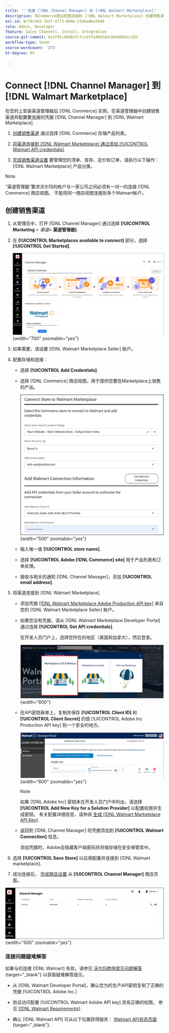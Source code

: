 ```yaml
---
title: '''连接 [!DNL Channel Manager] 到 [!DNL Walmart Marketplace]‘'
description: 将Commerce商店视图连接到 [!DNL Walmart Marketplace] 创建销售渠道以管理Commerce产品列表、库存、价格和沃尔玛商城的订单。”
exl-id: 8c78c582-7b57-4f73-894e-134ba0ba3640
role: Admin, Developer
feature: Sales Channels, Install, Integration
source-git-commit: 8a1f95cdb8817cfcc6ffa96b584c66e680a1c282
workflow-type: tm+mt
source-wordcount: '373'
ht-degree: 0%

---
```


# Connect [!DNL Channel Manager] 到 [!DNL Walmart Marketplace]

在您的上安装渠道管理器后 [!DNL Commerce] 实例，在渠道管理器中创建销售渠道并配置要连接的凭据 [!DNL Channel Manager] 到 [!DNL Walmart Marketplace].

1. [创建销售渠道](#create-the-sales-channel) 通过选择 [!DNL Commerce] 存储产品列表。

1. [将渠道连接到 [!DNL Walmart Marketplace] 通过添加 [!UICONTROL Walmart API credentials]](#connect-the-channel-to-walmart-marketplace).

1. [完成销售渠道设置](#complete-sales-channel-store-setup) 要管理您的清单、库存、定价和订单，请执行以下操作： [!DNL Walmart Marketplace] 产品分类。

>[!NOTE]
>
>“渠道管理器”要求沃尔玛的帐户与一家公司之间必须有一对一的连接 [!DNL Commerce] 商店视图。 不能将同一商店视图连接到多个Walmart帐户。

## 创建销售渠道

1. 从管理员中，打开 [!DNL Channel Manager] 通过选择 **[!UICONTROL Marketing** > _渠道&#x200B;_> **渠道管理器]**.

1. 在 **[!UICONTROL Marketplaces available to connect]** 部分，选择 **[!UICONTROL Get Started]**.

   ![新连接 [!DNL Walmart] 存储到 [!DNL Channel Manager]](assets/channel-manager-home.png){width="700" zoomable="yes"}

1. 如果需要，请设置 [!DNL Walmart Marketplace Seller] 帐户。

1. 配置存储和连接：

   - 选择 **[!UICONTROL Add Credentials]**.

   - 选择 [!DNL Commerce] 商店视图，用于提供您要在Marketplace上销售的产品。

     ![配置之间的连接 [!DNL Commerce] 和 [!DNL Walmart Marketplace] 起始日期 [!DNL Channel Manager]](assets/configure-commerce-to-marketplace-connection.png){width="500" zoomable="yes"}

   - 输入唯一值 **[!UICONTROL store name]**.

   - 选择 **[!UICONTROL Adobe [!DNL Commerce] site]** 用于产品列表和订单处理。

   - 接收与相关的通知 [!DNL Channel Manager]，添加 **[!UICONTROL email address]**.

1. 将渠道连接到 [!DNL Walmart Marketplace].

   - 添加凭据 [[!DNL Walmart Marketplace Adobe Production API key]](walmart-requirements.md#generate-a-walmart-marketplace-production-api-key) 来自您的 [!DNL Walmart Marketplace Seller] 帐户。

   - 如果您没有凭据，请从 [!DNL Walmart Marketplace Developer Portal] 通过选择 **[!UICONTROL Get API credentials]**.

     在开发人员门户上，选择您所在的地区（美国和加拿大），然后登录。

     ![[!DNL Walmart Marketplace] 帐户登录](assets/walmart-marketplace-login-page.png){width="600"}

   - 在API密钥表单上，复制并保存 **[!UICONTROL Client ID]** 和 **[!UICONTROL Client Secret]** 的值 [!UICONTROL Adobe Inc Production API key] 到一个安全的地方。

     ![[!DNL Walmart Marketplace API key] 配置页面](assets/walmart-api-key-management-form.png){width="600" zoomable="yes"}

     >[!NOTE]
     >
     >如果 [!DNL Adobe Inc] 密钥未在开发人员门户中列出，请选择 **[!UICONTROL Add New Key for a Solution Provider]** 以配置权限并生成密钥。 有关配置详细信息，请参阅 [生成 [!DNL Walmart Marketplace API Key]](walmart-requirements.md#generate-a-walmart-marketplace-api-key).

   - 返回到 [!DNL Channel Manager] 将凭据添加到 **[!UICONTROL Walmart Connection]** 信息。

     添加凭据时，Adobe会隐藏客户端密码并将值存储在安全保管库中。

1. 选择 **[!UICONTROL Save Store]** 以应用配置并连接到 [!DNL Walmart marketplace].

1. 成功连接后， [完成商店设置](complete-sales-channel-store-setup.md) 从 **[!UICONTROL Channel Manager]** 商店页面。

![设置第一个商店](assets/channel-manager-setup-first-store.png){width="500" zoomable="yes"}

### 连接问题疑难解答

如果与的连接 [!DNL Walmart] 失败，请参见 [沃尔玛商场常见问题解答](https://developer.walmart.com/faq/us/faq-auth/){target="_blank"} 以获取疑难解答提示。

- 从 [!DNL Walmart Developer Portal]，确认您为的生产API密钥复制了正确的凭据 [!UICONTROL Adobe Inc.]

- 验证访问配置 [!UICONTROL Walmart Adobe API key] 具有正确的权限。 参见 [[!DNL Walmart Requirements]](walmart-requirements.md##generate-a-walmart-marketplace-api-key).

- 确认 [!DNL Walmart API] 可从以下位置获得服务： [Walmart API状态页面](https://developer.walmart.com/us/whats-new/new-api-status-information-now-available/){target="_blank"}.
